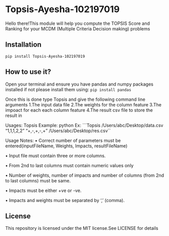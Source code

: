 # Topsis-Ayesha-102197019
Hello there!This module will help you compute the TOPSIS Score and Ranking for your MCDM
(Multiple Criteria Decision making) problems

## Installation
```pip install Topsis-Ayesha-102197019```

## How to use it?
Open your terminal and ensure you have pandas and numpy packages installed if not please install them using:
```pip install pandas```

Once this is done type Topsis and give the following command line arguments
1.The input data file
2.The weights for the column feature
3.The impoact for each each column feature
4.The result csv file to store the result in

Usages: Topsis <InputDataFilePath> <Weights> <Impacts> <ResultFileNamePath> Example: python Ex:
```Topsis /Users/abc/Desktop/data.csv “1,1,1,2,2” “+,-,+,-,+” /Users/abc/Desktop/res.csv``


Usage Notes:
• Correct number of parameters must be entered(inputFileName, Weights, Impacts, resultFileName)

• Input file must contain three or more columns.

• From 2nd to last columns must contain numeric values only 

• Number of weights, number of impacts and number of columns (from 2nd to last columns) must
be same.

• Impacts must be either +ve or -ve.

• Impacts and weights must be separated by ‘,’ (comma).

## License

This repository is licensed under the MIT license.See LICENSE for details

